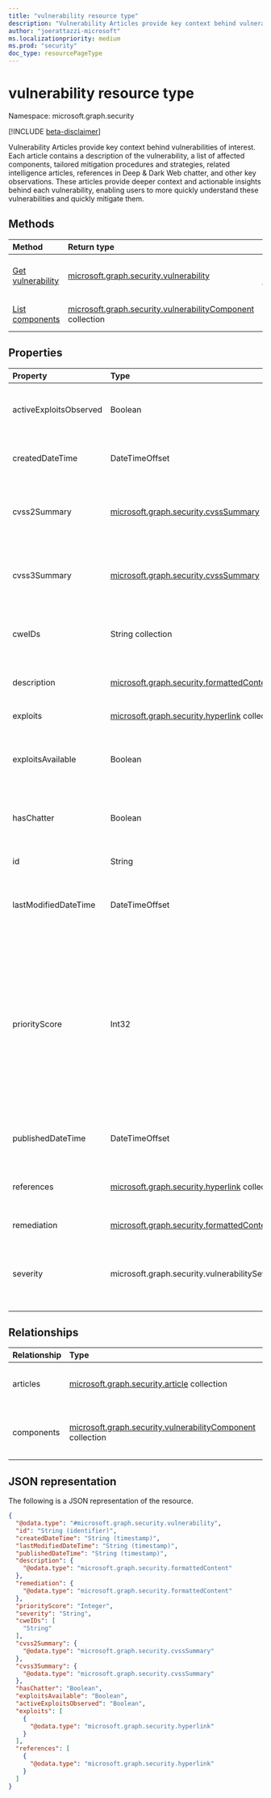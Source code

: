 ```yaml
---
title: "vulnerability resource type"
description: "Vulnerability Articles provide key context behind vulnerabilities of interest"
author: "joerattazzi-microsoft"
ms.localizationpriority: medium
ms.prod: "security"
doc_type: resourcePageType
---
```


# vulnerability resource type

Namespace: microsoft.graph.security

[!INCLUDE [beta-disclaimer](../../includes/beta-disclaimer.md)]

Vulnerability Articles provide key context behind vulnerabilities of interest. Each article contains a description of the vulnerability, a list of affected components, tailored mitigation procedures and strategies, related intelligence articles, references in Deep & Dark Web chatter, and other key observations. These articles provide deeper context and actionable insights behind each vulnerability, enabling users to more quickly understand these vulnerabilities and quickly mitigate them.

## Methods
|Method|Return type|Description|
|:---|:---|:---|
|[Get vulnerability](../api/security-vulnerability-get.md)|[microsoft.graph.security.vulnerability](../resources/security-vulnerability.md)|Read the properties and relationships of a [microsoft.graph.security.vulnerability](../resources/security-vulnerability.md) object.|
|[List components](../api/security-vulnerability-list-components.md)|[microsoft.graph.security.vulnerabilityComponent](../resources/security-vulnerabilitycomponent.md) collection|Get the vulnerabilityComponent resources from the components navigation property.|

## Properties
|Property|Type|Description|
|:---|:---|:---|
|activeExploitsObserved|Boolean|An indication if this vulnerability has any known exploits associated to known bad actors.|
|createdDateTime|DateTimeOffset|The date and time that this vulnerability article was first created.|
|cvss2Summary|[microsoft.graph.security.cvssSummary](../resources/security-cvsssummary.md)|A summary of the Common Vulnerability Scoring System (v2) findings about this vulnerability.|
|cvss3Summary|[microsoft.graph.security.cvssSummary](../resources/security-cvsssummary.md)|A summary of the Common Vulnerability Scoring System (v3) findings about this vulnerability.|
|cweIDs|String collection|Community-defined Common Weakness Enumerations (CWE)|
|description|[microsoft.graph.security.formattedContent](../resources/security-formattedcontent.md)|The vulnerability article contents, describing the vulnerability.|
|exploits|[microsoft.graph.security.hyperlink](../resources/security-hyperlink.md) collection|Known exploits for this vulnerability.|
|exploitsAvailable|Boolean|An indication if this vulnerability has exploits in public sources (like Packetstorm or Exploit-DB) online.|
|hasChatter|Boolean|An indication if chatter about this vulnerability has been discovered online.|
|id|String|A system-generated id for the vulnerability.|
|lastModifiedDateTime|DateTimeOffset|The date and time that this vulnerability article was most recently updated.|
|priorityScore|Int32|Priority Score is a unique algorithm which reflects the priority of a vulnerability based on the CVSS score, exploits, chatter, and linkage to malware. Furthermore, Priority Score evaluates the recency of these components so users can understand which vulnerability should be remediated first.|
|publishedDateTime|DateTimeOffset|The date and time that this vulnerability article was published.|
|references|[microsoft.graph.security.hyperlink](../resources/security-hyperlink.md) collection|Reference links where further information can be learned about this vulnerability.|
|remediation|[microsoft.graph.security.formattedContent](../resources/security-formattedcontent.md)|Any known remediation steps.|
|severity|microsoft.graph.security.vulnerabilitySeverity|An indication of the severity of this vulnerability. The possible values are: `none`, `low`, `medium`, `high`, `critical`, `unknownFutureValue`.|

## Relationships
|Relationship|Type|Description|
|:---|:---|:---|
|articles|[microsoft.graph.security.article](../resources/security-article.md) collection|Articles related to this vulnerability.|
|components|[microsoft.graph.security.vulnerabilityComponent](../resources/security-vulnerabilitycomponent.md) collection|Components related to this vulnerability article.|

## JSON representation
The following is a JSON representation of the resource.
<!-- {
  "blockType": "resource",
  "keyProperty": "id",
  "@odata.type": "microsoft.graph.security.vulnerability",
  "openType": false
}
-->
``` json
{
  "@odata.type": "#microsoft.graph.security.vulnerability",
  "id": "String (identifier)",
  "createdDateTime": "String (timestamp)",
  "lastModifiedDateTime": "String (timestamp)",
  "publishedDateTime": "String (timestamp)",
  "description": {
    "@odata.type": "microsoft.graph.security.formattedContent"
  },
  "remediation": {
    "@odata.type": "microsoft.graph.security.formattedContent"
  },
  "priorityScore": "Integer",
  "severity": "String",
  "cweIDs": [
    "String"
  ],
  "cvss2Summary": {
    "@odata.type": "microsoft.graph.security.cvssSummary"
  },
  "cvss3Summary": {
    "@odata.type": "microsoft.graph.security.cvssSummary"
  },
  "hasChatter": "Boolean",
  "exploitsAvailable": "Boolean",
  "activeExploitsObserved": "Boolean",
  "exploits": [
    {
      "@odata.type": "microsoft.graph.security.hyperlink"
    }
  ],
  "references": [
    {
      "@odata.type": "microsoft.graph.security.hyperlink"
    }
  ]
}
```

